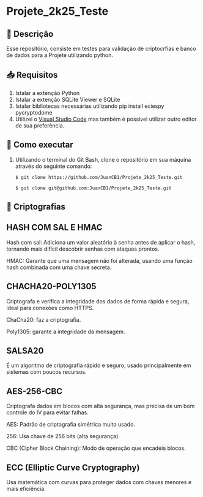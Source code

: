 # Projete_2k25_Teste
## 📝 Descrição <a name="Descrição"></a>

Esse repositório, consiste em testes para validação de criptocrfias e banco de dados
para a Projete utilizando python.
<br>

## 📥 Requisitos <a name="Requisitos"></a>
1. Istalar a extenção Python
2. Istalar a extenção SQLite Viewer e SQLite
3. Istalar bibliotecas necessárias utilizando pip install eciespy pycryptodome
4. Utilizei o [Visual Studio Code](https://code.visualstudio.com/) mas também é possível utilizar outro editor de sua preferência.

## 🧩 Como executar <a name="Como-executar"></a>
1. Utilizando o terminal do Git Bash, clone o repositório em sua máquina através do seguinte comando:
    ```
    $ git clone https://github.com/JuanCB1/Projete_2k25_Teste.git
    ```
    ```
    $ git clone git@github.com:JuanCB1/Projete_2k25_Teste.git
    ```

## 📝 Criptografias <a name="Criptografias"></a>

## HASH COM SAL E HMAC
Hash com sal: Adiciona um valor aleatório à senha antes de aplicar o hash, tornando mais difícil descobrir senhas com ataques prontos.

HMAC: Garante que uma mensagem não foi alterada, usando uma função hash combinada com uma chave secreta.

## CHACHA20-POLY1305
Criptografa e verifica a integridade dos dados de forma rápida e segura, ideal para conexões como HTTPS.

ChaCha20: faz a criptografia.

Poly1305: garante a integridade da mensagem.

## SALSA20
É um algoritmo de criptografia rápido e seguro, usado principalmente em sistemas com poucos recursos.

## AES-256-CBC
Criptografa dados em blocos com alta segurança, mas precisa de um bom controle do IV para evitar falhas.

AES: Padrão de criptografia simétrica muito usado.

256: Usa chave de 256 bits (alta segurança).

CBC (Cipher Block Chaining): Modo de operação que encadeia blocos.

## ECC (Elliptic Curve Cryptography)
Usa matemática com curvas para proteger dados com chaves menores e mais eficiência.
